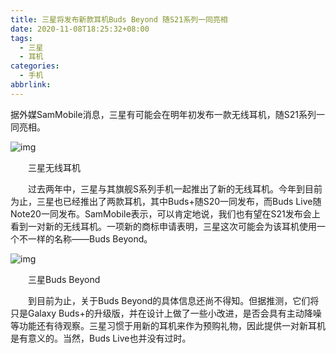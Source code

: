 ```yaml
---
title: 三星将发布新款耳机Buds Beyond 随S21系列一同亮相
date: 2020-11-08T18:25:32+08:00
tags:
  - 三星
  - 耳机
categories:
  - 手机
abbrlink:
---
```


据外媒SamMobile消息，三星有可能会在明年初发布一款无线耳机，随S21系列一同亮相。

![img](https://cdn.jsdelivr.net/gh/yakeing/Documentation@main/Hexo/images/313d-kcieyvy8259295.jpg)

　　三星无线耳机

　　过去两年中，三星与其旗舰S系列手机一起推出了新的无线耳机。今年到目前为止，三星也已经推出了两款耳机，其中Buds+随S20一同发布，而Buds Live随Note20一同发布。SamMobile表示，可以肯定地说，我们也有望在S21发布会上看到一对新的无线耳机。一项新的商标申请表明，三星这次可能会为该耳机使用一个不一样的名称——Buds Beyond。

![img](https://cdn.jsdelivr.net/gh/yakeing/Documentation@main/Hexo/images/0cca-kcieyvy8259294.jpg)

　　三星Buds Beyond

　　到目前为止，关于Buds Beyond的具体信息还尚不得知。但据推测，它们将只是Galaxy Buds+的升级版，并在设计上做了一些小改进，是否会具有主动降噪等功能还有待观察。三星习惯于用新的耳机来作为预购礼物，因此提供一对新耳机是有意义的。当然，Buds Live也并没有过时。